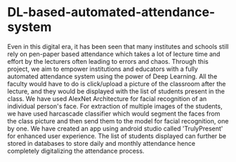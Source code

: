 # DL-based-automated-attendance-system

Even in this digital era, it has been seen that many institutes and schools still rely on pen-paper based attendance which takes a lot of lecture time and effort by the lecturers often leading to errors and chaos. Through this project, we aim to empower institutions and educators with a fully automated attendance system using the power of Deep Learning. All the faculty would have to do is click/upload a picture of the classroom after the lecture, and they would be displayed with the list of students present in the class. We have used AlexNet Architecture for facial recognition of an individual person's face. For extraction of multiple images of the students, we have used harcascade classifier which would segment the faces from the class picture and then send them to the model for facial recognition, one by one. We have created an app using android studio called 'TrulyPresent' for enhanced user experience. The list of students displayed can further be stored in databases to store daily and monthly attendance hence completely digitalizing the attendance process. 
